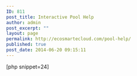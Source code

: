 ```yaml
---
ID: 811
post_title: Interactive Pool Help
author: admin
post_excerpt: ""
layout: page
permalink: http://ecosmartecloud.com/pool-help/
published: true
post_date: 2014-06-20 09:15:11
---
```

[php snippet=24]
